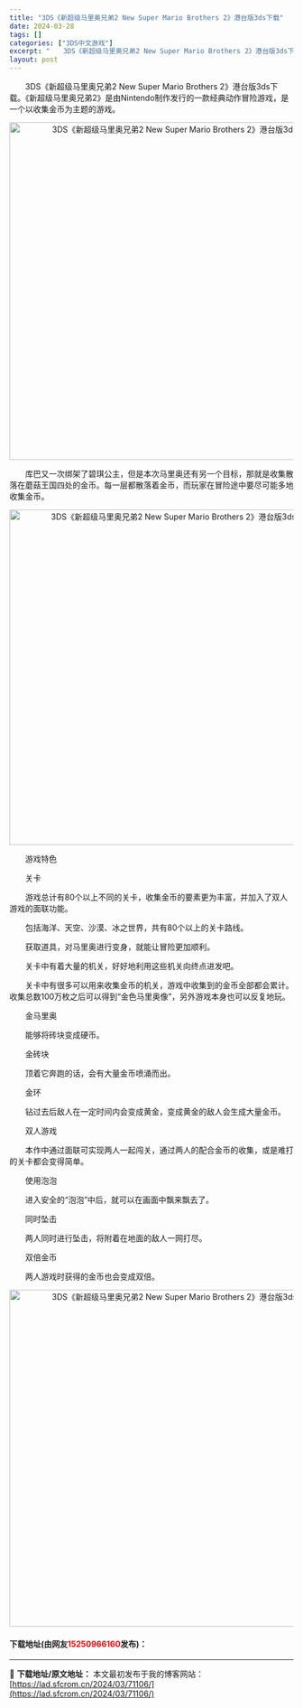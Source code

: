```yaml
---
title: "3DS《新超级马里奥兄弟2 New Super Mario Brothers 2》港台版3ds下载"
date: 2024-03-28
tags: []
categories: ["3DS中文游戏"]
excerpt: "　　3DS《新超级马里奥兄弟2 New Super Mario Brothers 2》港台版3ds下载。《新超级马里奥兄弟2》是由Nintendo制作发行的一款经典动作冒险游戏，是一个以收集金币为主题的游戏。 　　库巴又一次绑架了碧琪公主，但是本次马里奥还有另一个目标，那就是收集散落在蘑菇王国四处的&hellip;"
layout: post
---
```


 <p>　　3DS《新超级马里奥兄弟2 New Super Mario Brothers 2》港台版3ds下载。《新超级马里奥兄弟2》是由Nintendo制作发行的一款经典动作冒险游戏，是一个以收集金币为主题的游戏。</p> <p align="center"><img align="" border="0" src="https://lad.sfcrom.cn/wp-content/uploads/2024/03/20240328_660549ce8d234.png" width="598" alt="3DS《新超级马里奥兄弟2 New Super Mario Brothers 2》港台版3ds下载" /></p> <p>　　库巴又一次绑架了碧琪公主，但是本次马里奥还有另一个目标，那就是收集散落在蘑菇王国四处的金币。每一层都散落着金币，而玩家在冒险途中要尽可能多地收集金币。</p> <p align="center"><img align="" border="0" src="https://lad.sfcrom.cn/wp-content/uploads/2024/03/20240328_660549cf50211.png" width="594" alt="3DS《新超级马里奥兄弟2 New Super Mario Brothers 2》港台版3ds下载" /></p> <p>　　游戏特色</p> <p>　　关卡</p> <p>　　游戏总计有80个以上不同的关卡，收集金币的要素更为丰富，并加入了双人游戏的面联功能。</p> <p>　　包括海洋、天空、沙漠、冰之世界，共有80个以上的关卡路线。</p> <p>　　获取道具，对马里奥进行变身，就能让冒险更加顺利。</p> <p>　　关卡中有着大量的机关，好好地利用这些机关向终点进发吧。</p> <p>　　关卡中有很多可以用来收集金币的机关，游戏中收集到的金币全部都会累计。收集总数100万枚之后可以得到&ldquo;金色马里奥像&rdquo;，另外游戏本身也可以反复地玩。</p> <p>　　金马里奥</p> <p>　　能够将砖块变成硬币。</p> <p>　　金砖块</p> <p>　　顶着它奔跑的话，会有大量金币喷涌而出。</p> <p>　　金环</p> <p>　　钻过去后敌人在一定时间内会变成黄金，变成黄金的敌人会生成大量金币。</p> <p>　　双人游戏</p> <p>　　本作中通过面联可实现两人一起闯关，通过两人的配合金币的收集，或是难打的关卡都会变得简单。</p> <p>　　使用泡泡</p> <p>　　进入安全的&ldquo;泡泡&rdquo;中后，就可以在画面中飘来飘去了。</p> <p>　　同时坠击</p> <p>　　两人同时进行坠击，将附着在地面的敌人一网打尽。</p> <p>　　双倍金币</p> <p>　　两人游戏时获得的金币也会变成双倍。</p> <p align="center"><img align="" border="0" src="https://lad.sfcrom.cn/wp-content/uploads/2024/03/20240328_660549d01077b.png" width="597" alt="3DS《新超级马里奥兄弟2 New Super Mario Brothers 2》港台版3ds下载" /></p> <p><h4>下载地址(由网友<font color="red">15250966160</font>发布)：</h4></p> 

---
📖 **下载地址/原文地址：** 本文最初发布于我的博客网站：[https://lad.sfcrom.cn/2024/03/71106/](https://lad.sfcrom.cn/2024/03/71106/)
